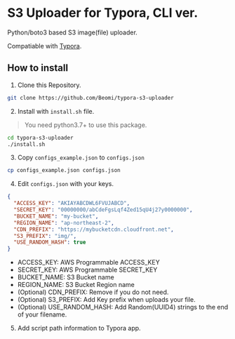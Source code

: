 # S3 Uploader for Typora, CLI ver.

Python/boto3 based S3 image(file) uploader.

Compatiable with [Typora](http://typora.io/).

## How to install

1. Clone this Repository.

```bash
git clone https://github.com/Beomi/typora-s3-uploader
```

2. Install with `install.sh` file.

> You need python3.7+ to use this package.

```bash
cd typora-s3-uploader
./install.sh
```

3. Copy `configs_example.json` to `configs.json`

```bash
cp configs_example.json configs.json
```

4. Edit `configs.json` with your keys.

```json
{
  "ACCESS_KEY": "AKIAYABCDWL6FVUJABCD",
  "SECRET_KEY": "00000000/abCdeFgsLqf4Zed15qU4j27y0000000",
  "BUCKET_NAME": "my-bucket",
  "REGION_NAME": "ap-northeast-2",
  "CDN_PREFIX": "https://mybucketcdn.cloudfront.net",
  "S3_PREFIX": "img/",
  "USE_RANDOM_HASH": true
}
```

- ACCESS_KEY: AWS Programmable ACCESS_KEY
- SECRET_KEY: AWS Programmable SECRET_KEY
- BUCKET_NAME: S3 Bucket name
- REGION_NAME: S3 Bucket Region name
- (Optional) CDN_PREFIX: Remove if you do not need.
- (Optional) S3_PREFIX: Add Key prefix when uploads your file.
- (Optional) USE_RANDOM_HASH: Add Random(UUID4) strings to the end of your filename.

5. Add script path information to Typora app.
